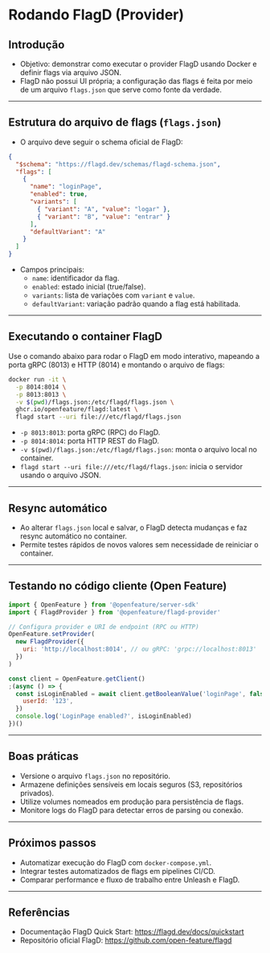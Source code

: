 # Rodando FlagD (Provider)

## Introdução

- Objetivo: demonstrar como executar o provider FlagD usando Docker e definir flags via arquivo JSON.
- FlagD não possui UI própria; a configuração das flags é feita por meio de um arquivo `flags.json` que serve como fonte da verdade.

---

## Estrutura do arquivo de flags (`flags.json`)

- O arquivo deve seguir o schema oficial de FlagD:

```json
{
  "$schema": "https://flagd.dev/schemas/flagd-schema.json",
  "flags": [
    {
      "name": "loginPage",
      "enabled": true,
      "variants": [
        { "variant": "A", "value": "logar" },
        { "variant": "B", "value": "entrar" }
      ],
      "defaultVariant": "A"
    }
  ]
}
```

- Campos principais:
  - `name`: identificador da flag.
  - `enabled`: estado inicial (true/false).
  - `variants`: lista de variações com `variant` e `value`.
  - `defaultVariant`: variação padrão quando a flag está habilitada.

---

## Executando o container FlagD

Use o comando abaixo para rodar o FlagD em modo interativo, mapeando a porta gRPC (8013) e HTTP (8014) e montando o arquivo de flags:

```bash
docker run -it \
  -p 8014:8014 \
  -p 8013:8013 \
  -v $(pwd)/flags.json:/etc/flagd/flags.json \
  ghcr.io/openfeature/flagd:latest \
  flagd start --uri file:///etc/flagd/flags.json
```

- `-p 8013:8013`: porta gRPC (RPC) do FlagD.
- `-p 8014:8014`: porta HTTP REST do FlagD.
- `-v $(pwd)/flags.json:/etc/flagd/flags.json`: monta o arquivo local no container.
- `flagd start --uri file:///etc/flagd/flags.json`: inicia o servidor usando o arquivo JSON.

---

## Resync automático

- Ao alterar `flags.json` local e salvar, o FlagD detecta mudanças e faz resync automático no container.
- Permite testes rápidos de novos valores sem necessidade de reiniciar o container.

---

## Testando no código cliente (Open Feature)

```js
import { OpenFeature } from '@openfeature/server-sdk'
import { FlagdProvider } from '@openfeature/flagd-provider'

// Configura provider e URI de endpoint (RPC ou HTTP)
OpenFeature.setProvider(
  new FlagdProvider({
    uri: 'http://localhost:8014', // ou gRPC: 'grpc://localhost:8013'
  })
)

const client = OpenFeature.getClient()
;(async () => {
  const isLoginEnabled = await client.getBooleanValue('loginPage', false, {
    userId: '123',
  })
  console.log('LoginPage enabled?', isLoginEnabled)
})()
```

---

## Boas práticas

- Versione o arquivo `flags.json` no repositório.
- Armazene definições sensíveis em locais seguros (S3, repositórios privados).
- Utilize volumes nomeados em produção para persistência de flags.
- Monitore logs do FlagD para detectar erros de parsing ou conexão.

---

## Próximos passos

- Automatizar execução do FlagD com `docker-compose.yml`.
- Integrar testes automatizados de flags em pipelines CI/CD.
- Comparar performance e fluxo de trabalho entre Unleash e FlagD.

---

## Referências

- Documentação FlagD Quick Start: https://flagd.dev/docs/quickstart
- Repositório oficial FlagD: https://github.com/open-feature/flagd
